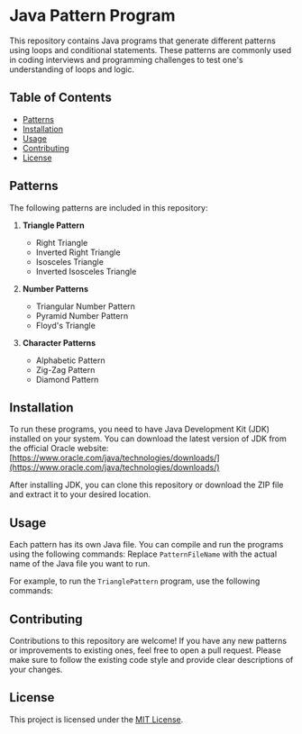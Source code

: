 # Java Pattern Program

This repository contains Java programs that generate different patterns using loops and conditional statements. These patterns are commonly used in coding interviews and programming challenges to test one's understanding of loops and logic.

## Table of Contents

- [Patterns](#patterns)
- [Installation](#installation)
- [Usage](#usage)
- [Contributing](#contributing)
- [License](#license)

## Patterns

The following patterns are included in this repository:

1. **Triangle Pattern**
    - Right Triangle
    - Inverted Right Triangle
    - Isosceles Triangle
    - Inverted Isosceles Triangle

2. **Number Patterns**
    - Triangular Number Pattern
    - Pyramid Number Pattern
    - Floyd's Triangle

3. **Character Patterns**
    - Alphabetic Pattern
    - Zig-Zag Pattern
    - Diamond Pattern

## Installation

To run these programs, you need to have Java Development Kit (JDK) installed on your system. You can download the latest version of JDK from the official Oracle website: [https://www.oracle.com/java/technologies/downloads/](https://www.oracle.com/java/technologies/downloads/)

After installing JDK, you can clone this repository or download the ZIP file and extract it to your desired location.

## Usage

Each pattern has its own Java file. You can compile and run the programs using the following commands:
Replace `PatternFileName` with the actual name of the Java file you want to run.

For example, to run the `TrianglePattern` program, use the following commands:
## Contributing

Contributions to this repository are welcome! If you have any new patterns or improvements to existing ones, feel free to open a pull request. Please make sure to follow the existing code style and provide clear descriptions of your changes.

## License

This project is licensed under the [MIT License](LICENSE).